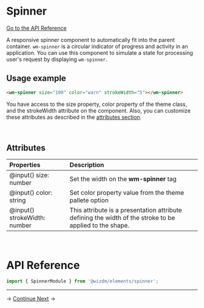<!-- toc: reference.json -->

# Spinner

[Go to the API Reference](#api-reference)

A responsive spinner component to automatically fit into the parent container.  `wm-spinner` is a circular indicator of progress and activity in an application. You can use this component to simulate a state for processing user's request by displaying `wm-spinner`.

## Usage example

```html
<wm-spinner size="100" color="warn" strokeWidth="5"></wm-spinner>

```
You have access to the size property, color property of the theme class, and the strokeWidth attribute on the component.
Also, you can customize these attributes as described in the [attributes section](#attributes).

&nbsp;  


## Attributes

| **Properties**                 | **Description**                                                                                         |
| :----------------------------- | :------------------------------------------------------------------------------------------------------ |
| @input() size: number          | Set the width on the **wm-spinner** tag                                                                 |
| @input()   color: string       | Set color property value from the theme pallete option                                                  |
| @input()   strokeWidth: number | This attribute is a presentation attribute defining the width of the stroke to be applied to the shape. |
  

&nbsp;  
# API Reference
```typescript
import { SpinnerModule } from '@wizdm/elements/spinner';

```
---


->
[Continue Next](docs/toc?go=next) 
->  